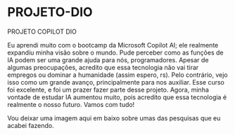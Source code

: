 # PROJETO-DIO
PROJETO COPILOT DIO


Eu aprendi muito com o bootcamp da Microsoft Copilot AI; ele realmente expandiu minha visão sobre o mundo. Pude perceber como as funções de IA podem ser uma grande ajuda para nós, programadores. Apesar de algumas preocupações, acredito que essa tecnologia não vai tirar empregos ou dominar a humanidade (assim espero, rs). Pelo contrário, vejo isso como um grande avanço, principalmente para nos auxiliar. Esse curso foi excelente, e foi um prazer fazer parte desse projeto. Agora, minha vontade de estudar IA aumentou muito, pois acredito que essa tecnologia é realmente o nosso futuro. Vamos com tudo!

Vou deixar uma imagem aqui em baixo sobre umas das pesquisas que eu acabei fazendo.


